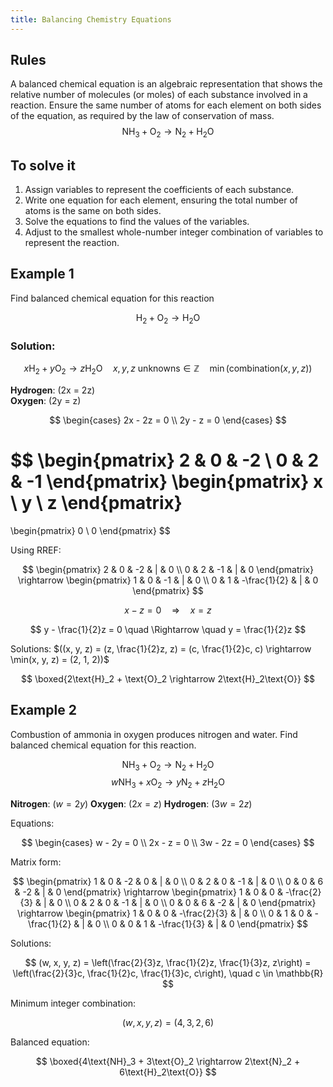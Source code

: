 ```yaml
---
title: Balancing Chemistry Equations
---
```


## Rules
A balanced chemical equation is an algebraic representation that shows the relative number of molecules (or moles) of each substance involved in a reaction. Ensure the same number of atoms for each element on both sides of the equation, as required by the law of conservation of mass.
$$
\text{NH}_3 + \text{O}_2 \rightarrow \text{N}_2 + \text{H}_2\text{O}
$$

## To solve it
1. Assign variables to represent the coefficients of each substance.
2. Write one equation for each element, ensuring the total number of atoms is the same on both sides.
3. Solve the equations to find the values of the variables.
4. Adjust to the smallest whole-number integer combination of variables to represent the reaction.

## Example 1
Find balanced chemical equation for this reaction

$$
\text{H}_2 + \text{O}_2 \rightarrow \text{H}_2\text{O}
$$

### Solution:

$$
x\text{H}_2 + y\text{O}_2 \rightarrow z\text{H}_2\text{O} \quad x, y, z \text{ unknowns} \in \mathbb{Z} \quad \min(\text{combination}(x, y, z))
$$

**Hydrogen**: \(2x = 2z\)  
**Oxygen**: \(2y = z\)

$$
\begin{cases} 
2x - 2z = 0 \\ 
2y - z = 0 
\end{cases}
$$

$$
\begin{pmatrix} 
2 & 0 & -2 \\ 
0 & 2 & -1 
\end{pmatrix}
\begin{pmatrix} 
x \\ 
y \\ 
z 
\end{pmatrix}
=
\begin{pmatrix} 
0 \\ 
0 
\end{pmatrix}
$$

Using RREF:

$$
\begin{pmatrix} 
2 & 0 & -2 & | & 0 \\ 
0 & 2 & -1 & | & 0 
\end{pmatrix}
\rightarrow
\begin{pmatrix} 
1 & 0 & -1 & | & 0 \\ 
0 & 1 & -\frac{1}{2} & | & 0 
\end{pmatrix}
$$

$$
x - z = 0 \quad \Rightarrow \quad x = z
$$

$$
y - \frac{1}{2}z = 0 \quad \Rightarrow \quad y = \frac{1}{2}z
$$

Solutions: $((x, y, z) = (z, \frac{1}{2}z, z) = (c, \frac{1}{2}c, c) \rightarrow \min(x, y, z) = (2, 1, 2))$

$$
\boxed{2\text{H}_2 + \text{O}_2 \rightarrow 2\text{H}_2\text{O}}
$$
## Example 2

Combustion of ammonia in oxygen produces nitrogen and water. Find balanced chemical equation for this reaction.

$$
\text{NH}_3 + \text{O}_2 \rightarrow \text{N}_2 + \text{H}_2\text{O}
$$
$$
w\text{NH}_3 + x\text{O}_2 \rightarrow y\text{N}_2 + z\text{H}_2\text{O}
$$

**Nitrogen**: $(w = 2y)$
**Oxygen**: $(2x = z)$
**Hydrogen**: $(3w = 2z)$

Equations:

$$
\begin{cases} 
w - 2y = 0 \\ 
2x - z = 0 \\ 
3w - 2z = 0 
\end{cases}
$$

Matrix form:

$$
\begin{pmatrix} 
1 & 0 & -2 & 0 & | & 0 \\ 
0 & 2 & 0 & -1 & | & 0 \\ 
0 & 0 & 6 & -2 & | & 0 
\end{pmatrix}
\rightarrow
\begin{pmatrix} 
1 & 0 & 0 & -\frac{2}{3} & | & 0 \\ 
0 & 2 & 0 & -1 & | & 0 \\ 
0 & 0 & 6 & -2 & | & 0 
\end{pmatrix}
\rightarrow
\begin{pmatrix} 
1 & 0 & 0 & -\frac{2}{3} & | & 0 \\ 
0 & 1 & 0 & -\frac{1}{2} & | & 0 \\ 
0 & 0 & 1 & -\frac{1}{3} & | & 0 
\end{pmatrix}
$$

Solutions:

$$
(w, x, y, z) = \left(\frac{2}{3}z, \frac{1}{2}z, \frac{1}{3}z, z\right) = \left(\frac{2}{3}c, \frac{1}{2}c, \frac{1}{3}c, c\right), \quad c \in \mathbb{R}
$$

Minimum integer combination:

$$
(w, x, y, z) = (4, 3, 2, 6)
$$

Balanced equation:

$$
\boxed{4\text{NH}_3 + 3\text{O}_2 \rightarrow 2\text{N}_2 + 6\text{H}_2\text{O}}
$$